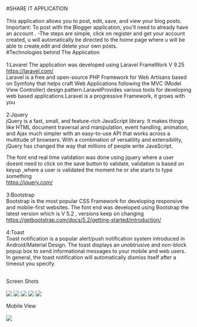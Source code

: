 #SHARE IT APPLICATION  <br> <br>
This application allows you to post, edit, save, and view your blog posts. 
Important: To post with the Blogger application, you'll need to already have an account .
-The steps are simple, click on register and get your account created, u will automatically be directed to the home page where u will be able to create,edit and delete your own posts. <br>
#Technologies behind The Application<br> <br>
1:Lavarel 
The application was developed using Laravel FrameWork V 9.25 https://laravel.com/ <br>
Laravel is a free and open-source PHP Framework for Web Artisans based on Symfony that helps craft Web Applications following the MVC (Model View Controller) design pattern.LaravelProvides various tools for developing web based applications.Laravel is a progressive Framework, it grows with you <br> <br>
2:Jquery <br>
jQuery is a fast, small, and feature-rich JavaScript library. It makes things like HTML document traversal and manipulation, event handling, animation, and Ajax much simpler with an easy-to-use API that works across a multitude of browsers. With a combination of versatility and extensibility, jQuery has changed the way that millions of people write JavaScript. <br>

The font end real time validation was done using jquery where a user doesnt need to click on the save button to validate, validation is based on keyup ,where a user is validated the moment he or she starts to type something <br>
https://jquery.com/ <br> <br>
3:Bootstrap <br>
Bootstrap is the most popular CSS Framework for developing responsive and mobile-first websites.
The font end was developed using Bootstrap the latest version which is V 5.2 , versions keep on changing 
https://getbootstrap.com/docs/5.2/getting-started/introduction/ <br> <br>
4:Toast <br>
Toast notification is a popular alert/push notification system introduced in Android/Material Design.
The toast displays an unobtrusive and non-block popup box to send informational messages to your mobile and web users. In general, the toast notification will automatically dismiss itself after a timeout you specify.<br> <br>

Screen Shots <br><br>
<img src="/public/screen_shots/screen_1.png"/>
<img src="/public/screen_shots/screen_4.png"/>
<img src="/public/screen_shots/screen_5.png"/>
<img src="/public/screen_shots/screen_2.png"/>
<img src="/public/screen_shots/screen_3.png"/>

Mobile View <br><br>
<img src="/public/screen_shots/screen_6.png"/>




